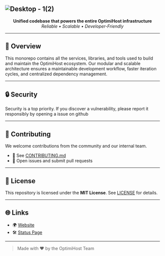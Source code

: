 ![Desktop - 1(2)](https://github.com/user-attachments/assets/7f64add0-1e41-4da9-b5b2-6d28d5b3becc)
---

<p align="center">
  <strong>Unified codebase that powers the entire OptimiHost infrastructure</strong><br>
  <em>Reliable • Scalable • Developer-Friendly</em>
</p>

---

## 🚀 Overview

This monorepo contains all the services, libraries, and tools used to build and maintain the OptimiHost ecosystem. Our modular and scalable architecture ensures a maintainable development workflow, faster iteration cycles, and centralized dependency management.


---

## 🔒 Security

Security is a top priority. If you discover a vulnerability, please report it responsibly by opening a issue on github

---

## 🤝 Contributing

We welcome contributions from the community and our internal team.

* 📖 See [CONTRIBUTING.md](./CONTRIBUTING.md)
* 🧩 Open issues and submit pull requests

---

## 🧾 License

This repository is licensed under the **MIT License**.
See [LICENSE](./LICENSE) for details.

---

## 🌐 Links

* 🌍 [Website](https://optimihost.com)
* 🛠 [Status Page](https://status.optimihost.com)

---

> Made with ❤️ by the OptimiHost Team


